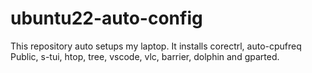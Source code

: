 # ubuntu22-auto-config
This repository auto setups my laptop. It installs corectrl, auto-cpufreq Public, s-tui, htop, tree, vscode, vlc, barrier, dolphin and gparted.
